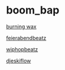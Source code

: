 # boom_bap

[burning wax](http://burning_wax.stream.laut.fm/burning_wax)

[feierabendbeatz](http://feierabendbeatz.stream.laut.fm/feierabendbeatz)

[wiphopbeatz](http://wiphopbeatz.stream.laut.fm/wiphopbeatz)

[djeskiflow](http://djeskiflow.stream.laut.fm/djeskiflow)

